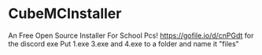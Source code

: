 # CubeMCInstaller
An Free Open Source Installer For School Pcs!
https://gofile.io/d/cnPGdt for the discord exe
Put 1.exe 3.exe and 4.exe to a folder and name it "files"
